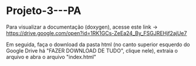 # Projeto-3---PA

Para visualizar a documentação (doxygen), acesse este link -> https://drive.google.com/open?id=1RK1GCs-ZeEa24_By_FSGJREHjf2ajUe7

Em seguida, faça o download da pasta html (no canto superior esquerdo do Google Drive há "FAZER DOWNLOAD DE TUDO", clique nele), extraia o arquivo e abra o arquivo "index.html"


